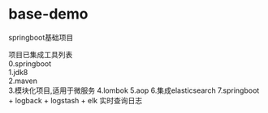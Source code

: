 # base-demo
springboot基础项目

<div style = "color:">项目已集成工具列表</div> 
0.springboot <br/>
1.jdk8 <br/>
2.maven <br/>
3.模块化项目,适用于微服务
4.lombok
5.aop
6.集成elasticsearch
7.springboot + logback + logstash + elk 实时查询日志
